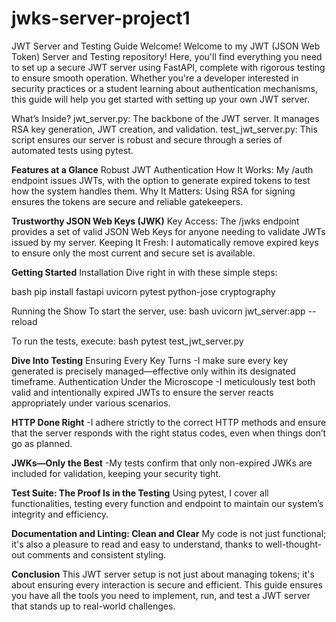 # jwks-server-project1

JWT Server and Testing Guide
Welcome!
Welcome to my JWT (JSON Web Token) Server and Testing repository! Here, you'll find everything you need to set up a secure JWT server using FastAPI, complete with rigorous testing to ensure smooth operation. Whether you're a developer interested in security practices or a student learning about authentication mechanisms, this guide will help you get started with setting up your own JWT server.

What’s Inside?
jwt_server.py: The backbone of the JWT server. It manages RSA key generation, JWT creation, and validation.
test_jwt_server.py: This script ensures our server is robust and secure through a series of automated tests using pytest.

**Features at a Glance**
Robust JWT Authentication
How It Works: My /auth endpoint issues JWTs, with the option to generate expired tokens to test how the system handles them.
Why It Matters: Using RSA for signing ensures the tokens are secure and reliable gatekeepers.

**Trustworthy JSON Web Keys (JWK)**
Key Access: The /jwks endpoint provides a set of valid JSON Web Keys for anyone needing to validate JWTs issued by my server.
Keeping It Fresh: I automatically remove expired keys to ensure only the most current and secure set is available.

**Getting Started**
Installation
Dive right in with these simple steps:

bash
pip install fastapi uvicorn pytest python-jose cryptography

Running the Show
To start the server, use:
bash
uvicorn jwt_server:app --reload

To run the tests, execute:
bash
pytest test_jwt_server.py

**Dive Into Testing**
Ensuring Every Key Turns
-I make sure every key generated is precisely managed—effective only within its designated timeframe.
Authentication Under the Microscope
-I meticulously test both valid and intentionally expired JWTs to ensure the server reacts appropriately under various scenarios.

**HTTP Done Right**
-I adhere strictly to the correct HTTP methods and ensure that the server responds with the right status codes, even when things don’t go as planned.

**JWKs—Only the Best**
-My tests confirm that only non-expired JWKs are included for validation, keeping your security tight.

**Test Suite: The Proof Is in the Testing**
Using pytest, I cover all functionalities, testing every function and endpoint to maintain our system’s integrity and efficiency.

**Documentation and Linting: Clean and Clear**
My code is not just functional; it's also a pleasure to read and easy to understand, thanks to well-thought-out comments and consistent styling.

**Conclusion**
This JWT server setup is not just about managing tokens; it's about ensuring every interaction is secure and efficient. This guide ensures you have all the tools you need to implement, run, and test a JWT server that stands up to real-world challenges.


